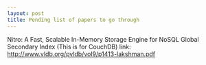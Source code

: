 ```yaml
---
layout: post
title: Pending list of papers to go through
---
```


Nitro: A Fast, Scalable In-Memory Storage Engine for NoSQL Global Secondary Index
(This is for CouchDB)
link: http://www.vldb.org/pvldb/vol9/p1413-lakshman.pdf
